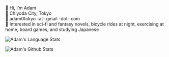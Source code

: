 👋 Hi, I’m Adam<br />
🗾 Chiyoda City, Tokyo<br />
📧 adam0tokyo -at- gmail -dot- com<br />
💖 Interested in sci-fi and fantasy novels, bicycle rides at night, exercising at home, board games, and studying Japanese<br />


![Adam's Language Stats](https://github-readme-stats.vercel.app/api/top-langs/?username=adam0tokyo&theme=dark&layout=compact&hide_border=true&border_radius=7)

![Adam's Github Stats](https://github-readme-stats.vercel.app/api/?username=adam0tokyo&theme=dark&show_icons=true7&hide_border=true&icon_color=58a6ff&border_radius=7)
  
